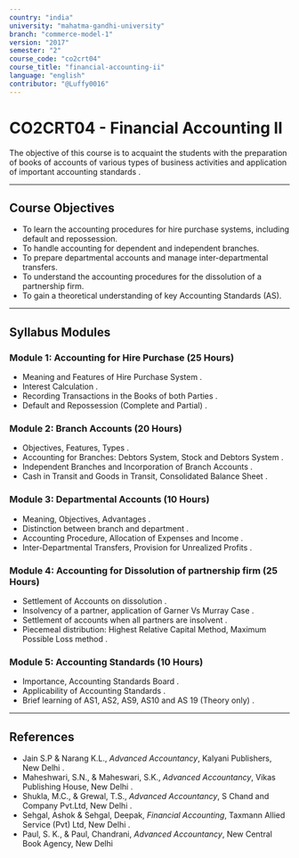 ```yaml
---
country: "india"
university: "mahatma-gandhi-university"
branch: "commerce-model-1"
version: "2017"
semester: "2"
course_code: "co2crt04"
course_title: "financial-accounting-ii"
language: "english"
contributor: "@Luffy0016"
---
```

# CO2CRT04 - Financial Accounting II

 The objective of this course is to acquaint the students with the preparation of books of accounts of various types of business activities and application of important accounting standards .

---
## Course Objectives

* To learn the accounting procedures for hire purchase systems, including default and repossession.
* To handle accounting for dependent and independent branches.
* To prepare departmental accounts and manage inter-departmental transfers.
* To understand the accounting procedures for the dissolution of a partnership firm.
* To gain a theoretical understanding of key Accounting Standards (AS).

---
## Syllabus Modules

### Module 1: Accounting for Hire Purchase (25 Hours)
* Meaning and Features of Hire Purchase System .
* Interest Calculation  .
* Recording Transactions in the Books of both Parties .
* Default and Repossession (Complete and Partial) .

### Module 2: Branch Accounts (20 Hours)
* Objectives, Features, Types .
* Accounting for Branches: Debtors System, Stock and Debtors System .
* Independent Branches and Incorporation of Branch Accounts .
* Cash in Transit and Goods in Transit, Consolidated Balance Sheet .

### Module 3: Departmental Accounts (10 Hours)
* Meaning, Objectives, Advantages .
* Distinction between branch and department .
* Accounting Procedure, Allocation of Expenses and Income .
* Inter-Departmental Transfers, Provision for Unrealized Profits .

### Module 4: Accounting for Dissolution of partnership firm (25 Hours)
* Settlement of Accounts on dissolution .
* Insolvency of a partner, application of Garner Vs Murray Case .
* Settlement of accounts when all partners are insolvent .
* Piecemeal distribution: Highest Relative Capital Method, Maximum Possible Loss method .

### Module 5: Accounting Standards (10 Hours)
* Importance, Accounting Standards Board .
* Applicability of Accounting Standards .
* Brief learning of AS1, AS2, AS9, AS10 and AS 19 (Theory only) .

---
## References
*  Jain S.P & Narang K.L., *Advanced Accountancy*, Kalyani Publishers, New Delhi .
*  Maheshwari, S.N., & Maheswari, S.K., *Advanced Accountancy*, Vikas Publishing House, New Delhi .
*  Shukla, M.C., & Grewal, T.S., *Advanced Accountancy*, S Chand and Company Pvt.Ltd, New Delhi .
*  Sehgal, Ashok & Sehgal, Deepak, *Financial Accounting*, Taxmann Allied Service (Pvt) Ltd, New Delhi .
*  Paul, S. K., & Paul, Chandrani, *Advanced Accountancy*, New Central Book Agency, New Delhi 